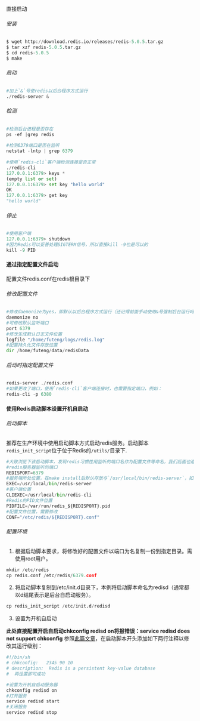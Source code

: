 直接启动

###### 安装

[redis官网]: https://redis.io/download

```python
$ wget http://download.redis.io/releases/redis-5.0.5.tar.gz
$ tar xzf redis-5.0.5.tar.gz
$ cd redis-5.0.5
$ make
```

###### 启动

```python
#加上`&`号使redis以后台程序方式运行  
./redis-server & 
```

###### 检测

```python
#检测后台进程是否存在  
ps -ef |grep redis  
  
#检测6379端口是否在监听  
netstat -lntp | grep 6379  
  
#使用`redis-cli`客户端检测连接是否正常  
./redis-cli  
127.0.0.1:6379> keys *  
(empty list or set)  
127.0.0.1:6379> set key "hello world"  
OK  
127.0.0.1:6379> get key  
"hello world" 
```

###### 停止

```python
#使用客户端  
127.0.0.1:6379> shutdown  
#因为Redis可以妥善处理SIGTERM信号，所以直接kill -9也是可以的  
kill -9 PID 
```

#### 通过指定配置文件启动

配置文件redis.conf在redis根目录下

###### 修改配置文件

```python
#修改daemonize为yes，即默认以后台程序方式运行（还记得前面手动使用&号强制后台运行吗）。  
daemonize no  
#可修改默认监听端口  
port 6379  
#修改生成默认日志文件位置  
logfile "/home/futeng/logs/redis.log"  
#配置持久化文件存放位置  
dir /home/futeng/data/redisData
```

###### 启动时指定配置文件

```python
redis-server ./redis.conf  
#如果更改了端口，使用`redis-cli`客户端连接时，也需要指定端口，例如：  
redis-cli -p 6380 
```

#### 使用Redis启动脚本设置开机自启动

###### 启动脚本

推荐在生产环境中使用启动脚本方式启动redis服务。启动脚本`redis_init_script`位于位于Redis的`/utils/`目录下.

```python
#大致浏览下该启动脚本，发现redis习惯性用监听的端口名作为配置文件等命名，我们后面也遵循这个约定。  
#redis服务器监听的端口  
REDISPORT=6379  
#服务端所处位置，在make install后默认存放与`/usr/local/bin/redis-server`，如果未make install则需要修改该路径，下同。  
EXEC=/usr/local/bin/redis-server  
#客户端位置  
CLIEXEC=/usr/local/bin/redis-cli  
#Redis的PID文件位置  
PIDFILE=/var/run/redis_${REDISPORT}.pid  
#配置文件位置，需要修改  
CONF="/etc/redis/${REDISPORT}.conf" 
```

###### 配置环境

1. 根据启动脚本要求，将修改好的配置文件以端口为名复制一份到指定目录。需使用root用户。

```python
mkdir /etc/redis  
cp redis.conf /etc/redis/6379.conf 
```

2. 将启动脚本复制到/etc/init.d目录下，本例将启动脚本命名为redisd（通常都以d结尾表示是后台自启动服务）。

```python
cp redis_init_script /etc/init.d/redisd 
```

3. 设置为开机自启动

**此处直接配置开启自启动chkconfig redisd on将报错误：service redisd does not support chkconfig**
参照[此篇文章](http://www.cnblogs.com/goodspeed/archive/2012/10/18/2729615.html)，在启动脚本开头添加如下两行注释以修改其运行级别：

```python
#!/bin/sh  
# chkconfig:   2345 90 10  
# description:  Redis is a persistent key-value database  
#  再设置即可成功
```

```python
#设置为开机自启动服务器  
chkconfig redisd on  
#打开服务  
service redisd start  
#关闭服务  
service redisd stop  
```

